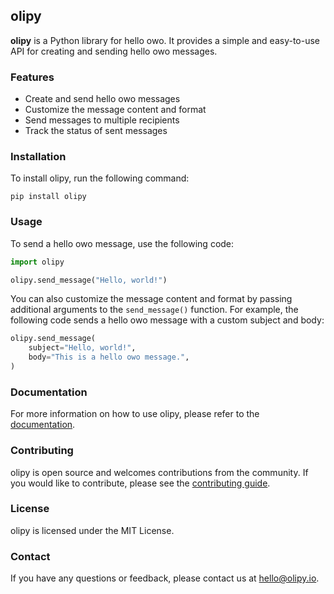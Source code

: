 ## olipy

**olipy** is a Python library for hello owo. It provides a simple and easy-to-use API for creating and sending hello owo messages.

### Features

* Create and send hello owo messages
* Customize the message content and format
* Send messages to multiple recipients
* Track the status of sent messages

### Installation

To install olipy, run the following command:

```
pip install olipy
```

### Usage

To send a hello owo message, use the following code:

```python
import olipy

olipy.send_message("Hello, world!")
```

You can also customize the message content and format by passing additional arguments to the `send_message()` function. For example, the following code sends a hello owo message with a custom subject and body:

```python
olipy.send_message(
    subject="Hello, world!",
    body="This is a hello owo message.",
)
```

### Documentation

For more information on how to use olipy, please refer to the [documentation](https://olipy.readthedocs.io/en/latest/).

### Contributing

olipy is open source and welcomes contributions from the community. If you would like to contribute, please see the [contributing guide](https://olipy.readthedocs.io/en/latest/contributing.html).

### License

olipy is licensed under the MIT License.

### Contact

If you have any questions or feedback, please contact us at [hello@olipy.io](mailto:hello@olipy.io).